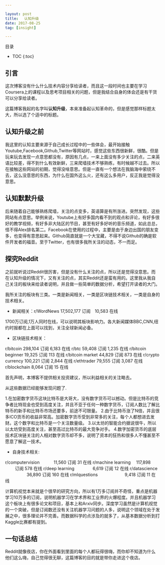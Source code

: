 ```yaml
---

layout: post
title: 　认知升级
date: 2017-08-25
tag: [insight]

---
```


目录

* TOC 
{:toc}

## 引言

这次博客没有什么什么技术内容分享给读者，而且这一段时间也主要在学习Coursera上的课程以及思考项目相关的问题，但是我结合自身的体会还是有干货可以分享给读者。

这篇博客我起的名字叫**认知升级**，本来准备起认知革命的，但是感觉那样标题太大，所以选了个适中的标题。

## 认知升级之前

我这里的认知主要来源于自己成长过程中的一些体会，最开始接触Youtube,Facebook,Github,Twitter等网站时，感觉这些东西很新鲜，很酷。但是玩来玩去发现一点意思都没有，原因有几点，一来上面没有多少关注的点，二来英语比较差，得不到什么有效新鲜，三来爬墙技术不够熟练，有时候越不过去。所以在接触这些网站的初期，觉得没啥意思。但是一直有一个想法在我脑海中萦绕不去，这么没意思的东西，为什么在国外这么火，还有这么多用户，反正我是觉得没意思。

## 认知默默升级

后来随着自己能够熟练爬墙，关注的点变多，英语算是有所涨进。突然发现，这些网站有点意思。举例来说，Youtube上有好多国内看不到的观点和评论，有好多很好的教学视频，有好多非大陆区的节目，甚至有好多好听的音乐频道，如此总总，怪不得Alex排名第二。Facebook在使用的过程中，主要是由于身边出国的朋友变多，也变得有意思起来。Github简直就是一个大宝藏，不得不说Github的确是软件开发者的福音。至于Twitter，也有很多我所关注的动态，不一而足。

## 探究Reddit

之前就听说过Reddit很厉害，但是没有什么关注的点，所以还是觉得没意思。而在认知升级的情况下，又有关注的点，其实Reddit还是蛮有用的。这里我从我自己关注的板块来给读者说明，并且做一些简单的数据分析，希望打开读者的大门。

我所关注的板块有三类。一类是新闻相关，一类是区块链技术相关，一类是自身的技术相关。

* 新闻相关：r/WordNews 17,502,177 订阅　10,583 在线

1700万订阅,1万人同时在线，可以说明其板块影响力。各大新闻媒体BBC,CNN,纽约时报都在上面可以找到，关注全球新闻必备。

* 区块链技术相关：

r/bitcoin                          298,104  订阅  6,183  在线
r/btc                               59,408  订阅  1,235  在线
r/bitcoin beginner                  19,325  订阅  113    在线
r/bitcoin market                    44,829  订阅  873    在线
r/crypto currency                  100,221  订阅  2,844  在线
r/ethtrader                         79,555  订阅  3,087  在线
r/blockchain                          8,064 订阅  15     在线

首先声明，本博客不提供相关投资建议，所以利益相关的关注略去。

从这些数据已经能够发现问题了.

1.在加密数字货币这块比特币是大哥大，没有数字货币可以撼动。但是比特币的竞争者比特现金也受到高度关注，并且不亚于任何一种数字货币，订阅人数比了解比特币的新手和比特币市场还要多，前途不可限量。
2.由于比特币涨了N倍，并且很多ICO货币的收益非常高。加密数字货币受到非常多的关注，每个人都想进去发财。这个数字和比特币是一个关注数量级。
3.以太坊的智能合约据说很牛，所以以太坊受到高度关注，甚至高过比特币的最大竞争对手。
4.数字加密货币的底层技术区块链关注的人相对数字货币却不多，说明了资本的狂热和很多人不懂甚至不愿意了解这一技术。


* 自身技术相关:

r/computervision 　　　11,560     订阅      31   在线
r/machine learning 　117,898 　　 订阅      578  在线
r/deep learning　　　　 6,619      订阅      12   在线
r/datascience 　　　　　36,890      订阅      160  在线
r/mlquestions 　　　　　　9,418      订阅      11   在线

 计算机视觉本来就是个很早的研究方向，所以有1万多订阅并不奇怪，重点是机器学习10万多的订阅，说明机器学习在学术界和工业界的火爆程度。并且机器学习这个板块上有很多论文和项目，基本上和Arxiv同步。深度学习虽然是计算机视觉的一个突破，但是订阅数还没有关注机器学习问题的人多，说明这个领域在处于发展之中，很多理论并不完善。而数据科学的点涉及的就多了，从基本数据分析到打Kaggle比赛都有提到。


## 一句话总结

Reddit就像夜店，你在外面看到里面的每个人都玩得很嗨，而你却不知道为什么他们这么嗨，自己觉得很无聊，这篇博客的目的就是带你走进这个夜店。














